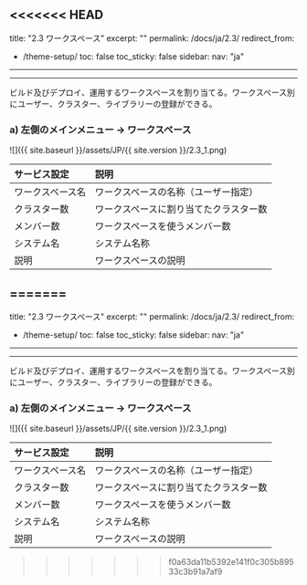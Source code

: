 <<<<<<< HEAD
---
title: "2.3 ワークスペース"
excerpt: ""
permalink: /docs/ja/2.3/
redirect_from:
  - /theme-setup/
toc: false
toc_sticky: false
sidebar:
  nav: "ja"
---

---
ビルド及びデプロイ、運用するワークスペースを割り当てる。ワークスペース別にユーザー、クラスター、ライブラリーの登録ができる。

### a\) 左側のメインメニュー → ワークスペース
![]({{ site.baseurl }}/assets/JP/{{ site.version }}/2.3_1.png)

| **サービス設定** | **説明** |
| :--------- | :------------- |
| ワークスペース名 | ワークスペースの名称（ユーザー指定） |
| クラスター数 | ワークスペースに割り当てたクラスター数 |
| メンバー数 | ワークスペースを使うメンバー数 |
| システム名 | システム名称 |
| 説明 | ワークスペースの説明 |
=======
---
title: "2.3 ワークスペース"
excerpt: ""
permalink: /docs/ja/2.3/
redirect_from:
  - /theme-setup/
toc: false
toc_sticky: false
sidebar:
  nav: "ja"
---

---
ビルド及びデプロイ、運用するワークスペースを割り当てる。ワークスペース別にユーザー、クラスター、ライブラリーの登録ができる。

### a\) 左側のメインメニュー → ワークスペース
![]({{ site.baseurl }}/assets/JP/{{ site.version }}/2.3_1.png)

| **サービス設定** | **説明** |
| :--------- | :------------- |
| ワークスペース名 | ワークスペースの名称（ユーザー指定） |
| クラスター数 | ワークスペースに割り当てたクラスター数 |
| メンバー数 | ワークスペースを使うメンバー数 |
| システム名 | システム名称 |
| 説明 | ワークスペースの説明 |
>>>>>>> f0a63da11b5392e141f0c305b89533c3b91a7af9
